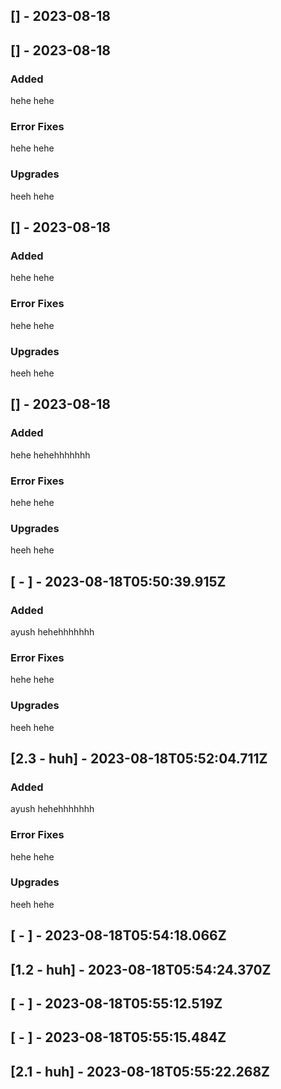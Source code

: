 ## [] - 2023-08-18




## [] - 2023-08-18
### Added
hehe
hehe
### Error Fixes
hehe
hehe
### Upgrades
heeh
hehe

## [] - 2023-08-18
### Added
hehe
hehe
### Error Fixes
hehe
hehe
### Upgrades
heeh
hehe

## [] - 2023-08-18
### Added
hehe
hehehhhhhhh
### Error Fixes
hehe
hehe
### Upgrades
heeh
hehe

## [ - ] - 2023-08-18T05:50:39.915Z
### Added
ayush
hehehhhhhhh
### Error Fixes
hehe
hehe
### Upgrades
heeh
hehe

## [2.3 - huh] - 2023-08-18T05:52:04.711Z
### Added
ayush
hehehhhhhhh
### Error Fixes
hehe
hehe
### Upgrades
heeh
hehe

## [ - ] - 2023-08-18T05:54:18.066Z




## [1.2 - huh] - 2023-08-18T05:54:24.370Z




## [ - ] - 2023-08-18T05:55:12.519Z




## [ - ] - 2023-08-18T05:55:15.484Z




## [2.1 - huh] - 2023-08-18T05:55:22.268Z




